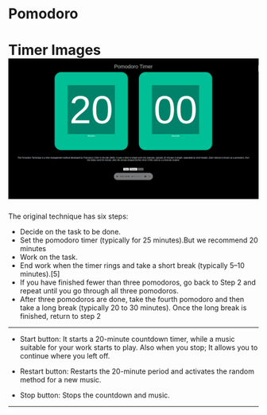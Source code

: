 # Pomodoro
Timer Images [![Timer](images/timer.png)](https://erelbi.github.io/Pomodoro/)
==============
The original technique has six steps:

* Decide on the task to be done.
* Set the pomodoro timer (typically for 25 minutes).But we recommend 20 minutes
* Work on the task.
* End work when the timer rings and take a short break (typically 5–10 minutes).[5]
* If you have finished fewer than three pomodoros, go back to Step 2 and repeat until you go through all three pomodoros.
* After three pomodoros are done, take the fourth pomodoro and then take a long break (typically 20 to 30 minutes). Once the long break is finished, return to step 2
---

- Start button: It starts a 20-minute countdown timer, while a music suitable for your work starts to play. Also when you stop; It allows you to continue where you left off.

- Restart button: Restarts the 20-minute period and activates the random method for a new music.

- Stop button: Stops the countdown and music.

---

